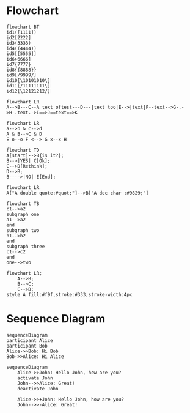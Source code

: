 # Flowchart

```mermaid
flowchart BT
id1([1111])
id2[2222]
id3(3333)
id4((4444))
id5[[5555]]
id6>6666]
id7{7777}
id8{{8888}}
id9[/9999/]
id10[\10101010\]
id11[/11111111\]
id12[\12121212/]

```

```mermaid
flowchart LR
A-->B---C--A text oftest---D---|text too|E-->|text|F--text-->G-.->H-.text.->I==>J==text==>K
```

```mermaid
flowchart LR
a-->b & c-->d
A & B-->C & D
E o--o F <--> G x--x H
```

```mermaid
flowchart TD
A[start]-->B{is it?};
B-->|YES| C[Ok];
C-->D[Rethink];
D-->B;
B---->|NO| E[End];
```

```mermaid
flowchart LR
A["A double quote:#quot;"]-->B["A dec char :#9829;"]
```

```mermaid
flowchart TB
c1-->a2
subgraph one
a1-->a2
end
subgraph two
b1-->b2
end
subgraph three
c1-->c2
end
one-->two
```

```mermaid
flowchart LR;
    A-->B;
    B-->C;
    C-->D;
style A fill:#f9f,stroke:#333,stroke-width:4px
```

# Sequence Diagram

```mermaid
sequenceDiagram
participant Alice
participant Bob
Alice->>Bob: Hi Bob
Bob->>Alice: Hi Alice
```

```mermaid
sequenceDiagram
    Alice->>John: Hello John, how are you?
    activate John
    John-->>Alice: Great!
    deactivate John
    
    Alice->>+John: Hello John, how are you?
    John-->>-Alice: Great!
```



